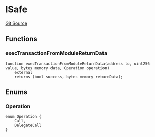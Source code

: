# ISafe
[Git Source](https://github.com/permissivelabs/core/blob/6a9a97fdcc83bd3f41e6b78ff8acd4353d9d4655/src/integrations/safe/ISafe.sol)


## Functions
### execTransactionFromModuleReturnData


```solidity
function execTransactionFromModuleReturnData(address to, uint256 value, bytes memory data, Operation operation)
    external
    returns (bool success, bytes memory returnData);
```

## Enums
### Operation

```solidity
enum Operation {
    Call,
    DelegateCall
}
```

